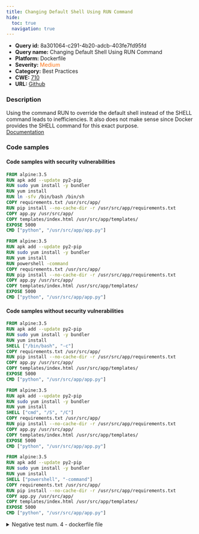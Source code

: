```yaml
---
title: Changing Default Shell Using RUN Command
hide:
  toc: true
  navigation: true
---
```


<style>
  .highlight .hll {
    background-color: #ff171742;
  }
  .md-content {
    max-width: 1100px;
    margin: 0 auto;
  }
</style>

-   **Query id:** 8a301064-c291-4b20-adcb-403fe7fd95fd
-   **Query name:** Changing Default Shell Using RUN Command
-   **Platform:** Dockerfile
-   **Severity:** <span style="color:#ff7213">Medium</span>
-   **Category:** Best Practices
-   **CWE:** <a href="https://cwe.mitre.org/data/definitions/710.html" onclick="newWindowOpenerSafe(event, 'https://cwe.mitre.org/data/definitions/710.html')">710</a>
-   **URL:** [Github](https://github.com/Checkmarx/kics/tree/master/assets/queries/dockerfile/changing_default_shell_using_run_command)

### Description
Using the command RUN to override the default shell instead of the SHELL command leads to inefficiencies. It also does not make sense since Docker provides the SHELL command for this exact purpose.<br>
[Documentation](https://docs.docker.com/engine/reference/builder/#shell)

### Code samples
#### Code samples with security vulnerabilities
```dockerfile title="Positive test num. 1 - dockerfile file" hl_lines="5"
FROM alpine:3.5
RUN apk add --update py2-pip
RUN sudo yum install -y bundler
RUN yum install
RUN ln -sfv /bin/bash /bin/sh
COPY requirements.txt /usr/src/app/
RUN pip install --no-cache-dir -r /usr/src/app/requirements.txt
COPY app.py /usr/src/app/
COPY templates/index.html /usr/src/app/templates/
EXPOSE 5000
CMD ["python", "/usr/src/app/app.py"]

```
```dockerfile title="Positive test num. 2 - dockerfile file" hl_lines="5"
FROM alpine:3.5
RUN apk add --update py2-pip
RUN sudo yum install -y bundler
RUN yum install
RUN powershell -command
COPY requirements.txt /usr/src/app/
RUN pip install --no-cache-dir -r /usr/src/app/requirements.txt
COPY app.py /usr/src/app/
COPY templates/index.html /usr/src/app/templates/
EXPOSE 5000
CMD ["python", "/usr/src/app/app.py"]

```


#### Code samples without security vulnerabilities
```dockerfile title="Negative test num. 1 - dockerfile file"
FROM alpine:3.5
RUN apk add --update py2-pip
RUN sudo yum install -y bundler
RUN yum install
SHELL ["/bin/bash", "-c"]
COPY requirements.txt /usr/src/app/
RUN pip install --no-cache-dir -r /usr/src/app/requirements.txt
COPY app.py /usr/src/app/
COPY templates/index.html /usr/src/app/templates/
EXPOSE 5000
CMD ["python", "/usr/src/app/app.py"]

```
```dockerfile title="Negative test num. 2 - dockerfile file"
FROM alpine:3.5
RUN apk add --update py2-pip
RUN sudo yum install -y bundler
RUN yum install
SHELL ["cmd", "/S", "/C"]
COPY requirements.txt /usr/src/app/
RUN pip install --no-cache-dir -r /usr/src/app/requirements.txt
COPY app.py /usr/src/app/
COPY templates/index.html /usr/src/app/templates/
EXPOSE 5000
CMD ["python", "/usr/src/app/app.py"]

```
```dockerfile title="Negative test num. 3 - dockerfile file"
FROM alpine:3.5
RUN apk add --update py2-pip
RUN sudo yum install -y bundler
RUN yum install
SHELL ["powershell", "-command"]
COPY requirements.txt /usr/src/app/
RUN pip install --no-cache-dir -r /usr/src/app/requirements.txt
COPY app.py /usr/src/app/
COPY templates/index.html /usr/src/app/templates/
EXPOSE 5000
CMD ["python", "/usr/src/app/app.py"]

```
<details><summary>Negative test num. 4 - dockerfile file</summary>

```dockerfile
FROM alpine:3.5
RUN apk add --update py2-pip
RUN sudo yum install -y bundler
RUN yum install
SHELL ["/bin/sh", "-c"]
COPY requirements.txt /usr/src/app/
RUN pip install --no-cache-dir -r /usr/src/app/requirements.txt
COPY app.py /usr/src/app/
COPY templates/index.html /usr/src/app/templates/
EXPOSE 5000
CMD ["python", "/usr/src/app/app.py"]

```
</details>
